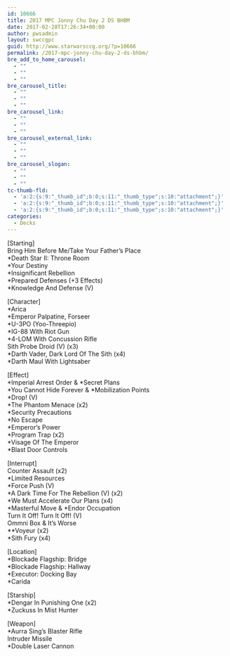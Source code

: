 ```yaml
---
id: 10666
title: 2017 MPC Jonny Chu Day 2 DS BHBM
date: 2017-02-28T17:26:34+00:00
author: pwsadmin
layout: swccgpc
guid: http://www.starwarsccg.org/?p=10666
permalink: /2017-mpc-jonny-chu-day-2-ds-bhbm/
bre_add_to_home_carousel:
  - ""
  - ""
  - ""
bre_carousel_title:
  - ""
  - ""
  - ""
bre_carousel_link:
  - ""
  - ""
  - ""
bre_carousel_external_link:
  - ""
  - ""
  - ""
bre_carousel_slogan:
  - ""
  - ""
  - ""
tc-thumb-fld:
  - 'a:2:{s:9:"_thumb_id";b:0;s:11:"_thumb_type";s:10:"attachment";}'
  - 'a:2:{s:9:"_thumb_id";b:0;s:11:"_thumb_type";s:10:"attachment";}'
  - 'a:2:{s:9:"_thumb_id";b:0;s:11:"_thumb_type";s:10:"attachment";}'
categories:
  - Decks
---
```

[Starting]  
Bring Him Before Me/Take Your Father&#8217;s Place  
*Death Star II: Throne Room  
*Your Destiny  
*Insignificant Rebellion  
*Prepared Defenses (+3 Effects)  
*Knowledge And Defense (V)

[Character]  
*Arica  
*Emperor Palpatine, Forseer  
*U-3PO (Yoo-Threepio)  
*IG-88 With Riot Gun  
*4-LOM With Concussion Rifle  
Sith Probe Droid (V) (x3)  
*Darth Vader, Dark Lord Of The Sith (x4)  
*Darth Maul With Lightsaber

[Effect]  
\*Imperial Arrest Order & \*Secret Plans  
\*You Cannot Hide Forever & \*Mobilization Points  
*Drop! (V)  
*The Phantom Menace (x2)  
*Security Precautions  
*No Escape  
*Emperor&#8217;s Power  
*Program Trap (x2)  
*Visage Of The Emperor  
*Blast Door Controls

[Interrupt]  
Counter Assault (x2)  
*Limited Resources  
*Force Push (V)  
*A Dark Time For The Rebellion (V) (x2)  
*We Must Accelerate Our Plans (x4)  
\*Masterful Move & \*Endor Occupation  
Turn It Off! Turn It Off! (V)  
Ommni Box & It&#8217;s Worse  
**Voyeur (x2)  
*Sith Fury (x4)

[Location]  
*Blockade Flagship: Bridge  
*Blockade Flagship: Hallway  
*Executor: Docking Bay  
*Carida

[Starship]  
*Dengar In Punishing One (x2)  
*Zuckuss In Mist Hunter

[Weapon]  
*Aurra Sing&#8217;s Blaster Rifle  
Intruder Missile  
*Double Laser Cannon